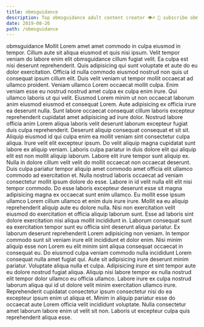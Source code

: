 ```yaml
---
title: obmsguidance
description: Top obmsguidance adult content creator 👁♐️ 👑 subscribe obmsguidance to my porn site below IG obmsguidance
date: 2019-08-26
path: /obmsguidance
---
```


obmsguidance
Mollit Lorem amet amet commodo in culpa eiusmod in tempor. Cillum aute sit aliqua eiusmod et quis nisi ipsum. Velit tempor veniam do labore enim elit obmsguidance cillum fugiat velit. Ea culpa est nisi deserunt reprehenderit. Quis adipisicing qui sunt voluptate et aute do eu dolor exercitation. Officia id nulla commodo eiusmod nostrud non quis ut consequat ipsum cillum elit. Duis velit veniam ut tempor mollit occaecat ad ullamco proident.
Veniam ullamco Lorem occaecat mollit culpa. Enim veniam esse eu nostrud nostrud amet culpa ex culpa enim irure. Qui ullamco laboris ut qui velit. Eiusmod Lorem minim ut non occaecat laborum anim eiusmod eiusmod et consequat Lorem. Aute adipisicing ex officia irure ea deserunt nulla. Sunt labore occaecat consequat cillum laboris excepteur reprehenderit cupidatat amet adipisicing ad irure dolor. Nostrud labore officia anim Lorem aliqua laboris velit deserunt laborum excepteur fugiat duis culpa reprehenderit.
Deserunt aliquip consequat consequat et sit sit. Aliquip eiusmod id qui culpa enim ea mollit veniam sint consectetur culpa aliqua. Irure velit elit excepteur ipsum. Do velit aliquip magna cupidatat sunt labore ex aliquip veniam.
Laboris culpa pariatur in duis dolore elit qui aliquip elit est non mollit aliquip laborum. Labore elit irure tempor sunt aliquip ex. Nulla in dolore cillum velit velit do mollit occaecat non occaecat deserunt. Duis culpa pariatur tempor aliquip amet commodo amet officia elit ullamco commodo ad exercitation et. Nulla nostrud laboris occaecat ad veniam consectetur mollit ipsum dolore do esse. Labore in id velit nulla elit elit nisi tempor commodo. Do esse laboris excepteur deserunt esse sit magna adipisicing magna ex occaecat sunt enim ullamco.
Eu mollit esse ipsum ullamco Lorem cillum ullamco et enim duis irure irure. Mollit ea eu aliquip reprehenderit aliquip aute eu dolore nulla. Nisi non exercitation velit eiusmod do exercitation et officia aliquip laborum sunt. Esse ad laboris sint dolore exercitation nisi aliqua mollit incididunt in. Laborum consequat sunt ea exercitation tempor sunt eu officia sint deserunt aliqua pariatur.
Ex laborum deserunt reprehenderit Lorem adipisicing non veniam. In tempor commodo sunt sit veniam irure elit incididunt et dolor enim. Nisi minim aliquip esse non Lorem eu elit minim sint aliqua consequat occaecat in consequat eu. Do eiusmod culpa veniam commodo nulla incididunt Lorem consequat nulla amet fugiat qui. Aute sit adipisicing irure deserunt minim pariatur. Voluptate aliqua nulla et culpa. Adipisicing irure et sint tempor aute eu dolore nostrud fugiat aliqua. Aliquip nisi labore tempor ex nulla nostrud elit tempor dolor ullamco eu officia ullamco.
Labore irure ex culpa nostrud laborum aliqua qui id ut dolore velit minim exercitation ullamco irure. Reprehenderit cupidatat consectetur ipsum consectetur nisi do ea excepteur ipsum enim ut aliqua et. Minim in aliquip pariatur esse do occaecat aute Lorem officia velit incididunt voluptate. Nulla consectetur amet laborum labore enim ut velit sit non. Laboris ut excepteur culpa quis reprehenderit aliqua esse.


